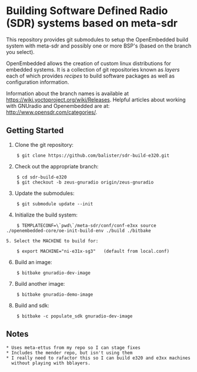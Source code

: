 Building Software Defined Radio (SDR) systems based on meta-sdr
=============================================
This repository provides git submodules to setup the OpenEmbedded build system
with meta-sdr and possibly one or more BSP's (based on the branch you select).

OpenEmbedded allows the creation of custom linux distributions for embedded
systems. It is a collection of git repositories known as *layers* each of
which provides *recipes* to build software packages as well as configuration
information.

Information about the branch names is available at
https://wiki.yoctoproject.org/wiki/Releases. Helpful articles about working
with GNUradio and Openembedded are at: http://www.opensdr.com/categories/.

Getting Started
---------------

1. Clone the git repository:

```
    $ git clone https://github.com/balister/sdr-build-e320.git
```

2. Check out the appropriate branch:

```
    $ cd sdr-build-e320
    $ git checkout -b zeus-gnuradio origin/zeus-gnuradio
```

3. Update the submodules:

```
    $ git submodule update --init
```

4. Initialize the build system:

```
    $ TEMPLATECONF=\`pwd\`/meta-sdr/conf/conf-e3xx source ./openembedded-core/oe-init-build-env ./build ./bitbake

5. Select the MACHINE to build for:

    $ export MACHINE="ni-e31x-sg3"   (default from local.conf)
```

6. Build an image:

```
    $ bitbake gnuradio-dev-image
```

7. Build another image:

```
    $ bitbake gnuradio-demo-image
```

8. Build and sdk:

```
    $ bitbake -c populate_sdk gnuradio-dev-image
```

Notes
-----
    * Uses meta-ettus from my repo so I can stage fixes
    * Includes the mender repo, but isn't using them
    * I really need to rafactor this so I can build e320 and e3xx machines
      without playing with bblayers.
